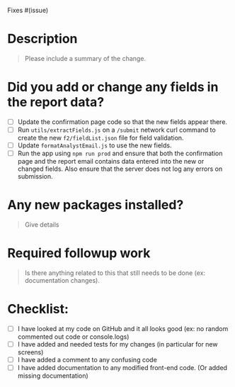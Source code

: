 Fixes #(issue)

# Description

> Please include a summary of the change.

# Did you add or change any fields in the report data?

- [ ] Update the confirmation page code so that the new fields appear there.
- [ ] Run `utils/extractFields.js` on a `/submit` network curl command to create the new `f2/fieldList.json` file for field validation.
- [ ] Update `formatAnalystEmail.js` to use the new fields.
- [ ] Run the app using `npm run prod` and ensure that both the confirmation page and the report email contains data entered into the new or changed fields. Also ensure that the server does not log any errors on submission.

# Any new packages installed?

> Give details

# Required followup work

> Is there anything related to this that still needs to be done (ex: documentation changes).

# Checklist:

- [ ] I have looked at my code on GitHub and it all looks good (ex: no random commented out code or console.logs)
- [ ] I have added and needed tests for my changes (in particular for new screens)
- [ ] I have added a comment to any confusing code
- [ ] I have added documentation to any modified front-end code. (Or added missing documentation)
